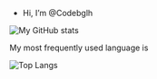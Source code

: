 -  Hi, I’m @Codebglh


![My GitHub stats](https://github-readme-stats.vercel.app/api?username=Codebglh&show_icons=true&theme=meetcw&bg_color=ffffff00&title_color=2f80ed&icon_color=4c71f2&text_color=868cad&hide_border=true)

My most frequently used language is

![Top Langs](https://github-readme-stats.vercel.app/api/top-langs/?username=Codebglh&layout=compact&bg_color=ffffff00&title_color=2f80ed&icon_color=4c71f2&text_color=868cad&hide_border=true)
